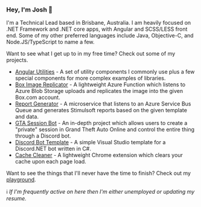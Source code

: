 ### Hey, I'm Josh 👋

I'm a Technical Lead based in Brisbane, Australia. I am heavily focused on .NET Framework and .NET core apps, with Angular and SCSS/LESS front end. Some of my other preferred languages include Java, Objective-C, and Node.JS/TypeScript to name a few.

Want to see what I get up to in my free time? Check out some of my projects.
* [Angular Utilities](https://github.com/jpdunn/AngularUtilities) - A set of utility components I commonly use plus a few special components for more complex examples of libraries.
* [Box Image Replicator](https://github.com/jpdunn/BoxImageReplicator) - A lightweight Azure Function which listens to Azure Blob Storage uploads and replicates the image into the given Box.com account.
* [Report Generator](https://github.com/jpdunn/ReportGenerator) - A microservice that listens to an Azure Service Bus Queue and generates Stimulsoft reports based on the given template and data.
* [GTA Session Bot](https://github.com/jpdunn/GTA-Session-Bot) - An in-depth project which allows users to create a "private" session in Grand Theft Auto Online and control the entire thing through a Discord bot.
* [Discord Bot Template](https://github.com/jpdunn/Discord-Bot-Template) - A simple Visual Studio template for a Discord.NET bot written in C#.
* [Cache Cleaner](https://github.com/jpdunn/CacheCleaner) - A lightweight Chrome extension which clears your cache upon each page load.

Want to see the things that I'll never have the time to finish? Check out my [playground](https://github.com/jpdunn/Playground).

ℹ️  _If I'm frequently active on here then I'm either unemployed or updating my resume._
